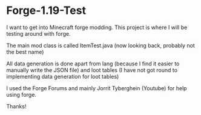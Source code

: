 # Forge-1.19-Test

I want to get into Minecraft forge modding. This project is where I will be testing around with forge. 

The main mod class is called ItemTest.java (now looking back, probably not the best name)

All data generation is done apart from lang (because I find it easier to manually write the JSON file) and loot tables (I have not got round to implementing data generation for loot tables)

I used the Forge Forums and mainly Jorrit Tyberghein (Youtube) for help using forge.

Thanks!
